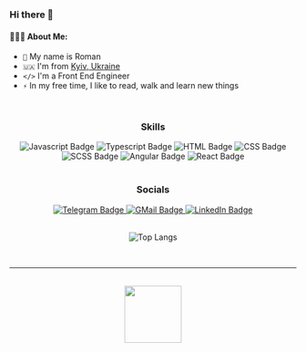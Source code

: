 ### Hi there 👋

#### 👨🏻‍💻 About Me:
- `🪪` My name is Roman
- `🇺🇦` I'm from <a href="https://www.google.com/maps/place/Kyiv+Ukraine" target="_blank">Kyiv, Ukraine</a>
- `</>` I'm a Front End Engineer
- `⚡️` In my free time, I like to read, walk and learn new things

<br>

<div id="skills" align="center">
  <h3>Skills</h3>
  <img src="https://img.shields.io/badge/JavaScript-F7DF1E?style=for-the-badge&logo=javascript&logoColor=20232A" alt="Javascript Badge"/>
  <img src="https://img.shields.io/badge/TypeScript-007ACC?style=for-the-badge&logo=typescript&logoColor=white" alt="Typescript Badge"/>  
  <img src="https://img.shields.io/badge/HTML-E34F26?style=for-the-badge&logo=html5&logoColor=white" alt="HTML Badge"/>
  <img src="https://img.shields.io/badge/CSS-1572B6?style=for-the-badge&logo=css3&logoColor=white" alt="CSS Badge"/>
  <img src="https://img.shields.io/badge/SCSS-CC6699?style=for-the-badge&logo=sass&logoColor=white" alt="SCSS Badge"/>
  <img src="https://img.shields.io/badge/Angular-DD0031?style=for-the-badge&logo=angular&logoColor=white" alt="Angular Badge"/>
  <img src="https://img.shields.io/badge/React-20232A?style=for-the-badge&logo=react&logoColor=61DAFB" alt="React Badge"/>
</div>

<br>

<div id="socials" align="center">
  <h3>Socials</h3>
  <a href="https://t.me/alfinity" target="_blank">
    <img src="https://img.shields.io/badge/Telegram-blue?style=for-the-badge&logo=telegram&logoColor=white" alt="Telegram Badge"/>
  </a>
  <a href="mailto:its.alfinity@gmail.com" target="_blank">
    <img src="https://img.shields.io/badge/Gmail-D14836?style=for-the-badge&logo=gmail&logoColor=white" alt="GMail Badge"/>
    </a>
  <a href="https://www.linkedin.com/in/roman-babyak" target="_blank">
    <img src="https://img.shields.io/badge/LinkedIn-blue?style=for-the-badge&logo=linkedin&logoColor=white" alt="LinkedIn Badge"/>
  </a>
</div>

<br>

<div id="stats" align="center">

![Top Langs](https://github-readme-stats.vercel.app/api/top-langs/?username=almost-infinity&layout=compact&theme=vision-friendly-dark)

</div>


<br>
<hr>
<br>


<div id="header" align="center">
  <img src="https://media.giphy.com/media/M9gbBd9nbDrOTu1Mqx/giphy.gif" width="100"/>
</div>
